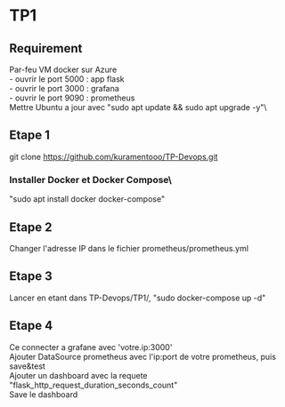 # TP1

## Requirement
Par-feu VM docker sur Azure\
	- ouvrir le port 5000 : app flask\
	- ouvrir le port 3000 : grafana\
	- ouvrir le port 9090 : prometheus\
Mettre Ubuntu a jour avec "sudo apt update && sudo apt upgrade -y"\

## Etape 1

git clone https://github.com/kuramentooo/TP-Devops.git

### Installer Docker et Docker Compose\
"sudo apt install docker docker-compose"

## Etape 2

Changer l'adresse IP dans le fichier prometheus/prometheus.yml

## Etape 3

Lancer en etant dans TP-Devops/TP1/, "sudo docker-compose up -d"

## Etape 4

Ce connecter a grafane avec 'votre.ip:3000'\
Ajouter DataSource prometheus avec l'ip:port de votre prometheus, puis save&test\
Ajouter un dashboard avec la requete "flask_http_request_duration_seconds_count"\
Save le dashboard



